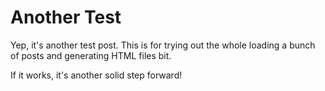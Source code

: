 # Another Test

Yep, it's another test post. This is for trying out the whole loading a bunch of posts and generating HTML files bit.

If it works, it's another solid step forward!
